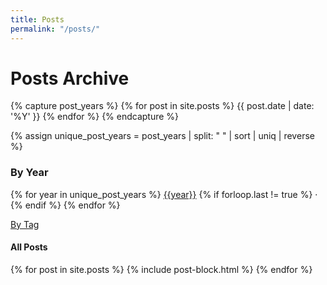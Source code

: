 ```yaml
---
title: Posts
permalink: "/posts/"
---
```


# Posts Archive

<!-- Thanks a ton Rob, I owe you 42 bajillion dollars -->
{% capture post_years %}
  {% for post in site.posts %}
  {{ post.date | date: '%Y' }}
  {% endfor %}
{% endcapture %}

{% assign unique_post_years = post_years | split: " " | sort | uniq | reverse %}

### By Year

<p>
  {% for year in unique_post_years %}
    <a href="/{{year}}">{{year}}</a>
    {% if forloop.last != true %}
    &middot;
    {% endif %}
  {% endfor %}
</p>

[By Tag](/tags)

#### All Posts

<div class="flex flex-col space-y-8">
  {% for post in site.posts %}
    {% include post-block.html %}
  {% endfor %}
</div>
